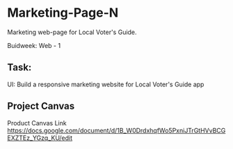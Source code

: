 # Marketing-Page-N

Marketing web-page for Local Voter's Guide.

Buidweek: Web - 1

## Task:

UI: Build a responsive marketing website for Local Voter's Guide app

## Project Canvas

Product Canvas Link <https://docs.google.com/document/d/1B_W0DrdxhqfWo5PxniJTrGtHVvBCGEXZTEz_YGzq_KU/edit>
